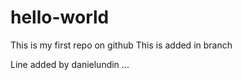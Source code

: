 hello-world
===========

This is my first repo on github
This is added in branch


Line added by danielundin ...
